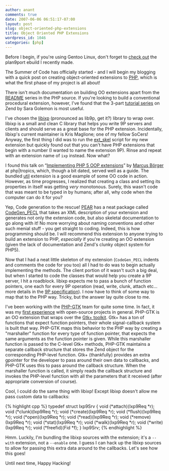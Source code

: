 ```yaml
---
author: anant
comments: true
date: 2007-06-06 06:51:17-07:00
layout: post
slug: object-oriented-php-extensions
title: Object Oriented PHP Extensions
wordpress_id: 1046
categories: [php]
---
```


Before I begin, if you're using Gentoo Linux, don't forget to [check out](http://replay.waybackmachine.org/20070630070830/http://anant.wordpress.com/2007/05/30/experience-plan-9-on-linux/) the plan9port ebuild I recently made.

The Summer of Code has officially started - and I will begin my blogging with a quick post on creating object-oriented extensions to [PHP](http://replay.waybackmachine.org/20070630070830/http://www.php.net/), which is what the first phase of my project is all about!

There isn't much documentation on building OO extensions apart from the [README](http://replay.waybackmachine.org/20070630070830/http://cvs.php.net/viewvc.cgi/ZendEngine2/OBJECTS2_HOWTO?revision=1.6&view=markup) series in the PHP source. If you're looking to build a conventional procedural extension, however, I've found that the 3-part [tutorial series](http://replay.waybackmachine.org/20070630070830/http://devzone.zend.com/node/view/id/1021) on Zend by Sara Golemon is most useful.

I've chosen the [libixp](http://replay.waybackmachine.org/20070630070830/http://www.suckless.org/wiki/libs) (pronounced as lib9p, get it?) library to wrap over. libixp is a small and clean C library that helps you write 9P servers and clients and should serve as a great base for the PHP extension. Incidentally, libixp's current maintainer is Kris Maglione; one of my fellow SoCers! Anyway, the first thing I did was to run the [ext_skel](http://replay.waybackmachine.org/20070630070830/http://cvs.php.net/viewvc.cgi/php-src/ext/ext_skel?revision=1.49&view=markup) script for my new extension but quickly found out that you can't have PHP extensions that begin with a number (I wanted to name the extension 9P). Rinse and repeat with an extension name of `ixp` instead. Now what?

I found this talk on “[Implementing PHP 5 OOP extensions](http://replay.waybackmachine.org/20070630070830/http://talks.somabo.de/200505_cancun_implementing_php5_oop_extensions.pdf)” by [Marcus Börger](http://replay.waybackmachine.org/20070630070830/http://marcus-boerger.de/) at php|tropics, which, though a bit dated, served well as a guide. The bundled [util](http://replay.waybackmachine.org/20070630070830/http://somabo.de/php/ext/util/) extension is a good example of some OO code in action. However, as time progresses, I realized that creating a class and setting its properties in itself was getting _very_ monotonous. Surely, this wasn't code that was meant to be typed in by humans; after all, why code when the computer can do it for you?

Yep, Code generation to the rescue! [PEAR](http://replay.waybackmachine.org/20070630070830/http://pear.php.net/) has a neat package called [CodeGen_PECL](http://replay.waybackmachine.org/20070630070830/http://pear.php.net/package/CodeGen_PECL) that takes an XML description of your extension and generates not only the extension code, but also skeletal documentation to go along with it! No more worrying about naming conventions and other such menial stuff - you get straight to coding. Indeed, this is how programming should be. I will recommend this extension to anyone trying to build an extension to PHP, _especially_ if you're creating an OO extension (given the lack of documentation and Zend's clunky object system for PHP5).

Now that I had a neat little skeleton of my extension (`CodeGen_PECL` indents and comments the code for you too) all I had to do was to begin actually implementing the methods. The client portion of it wasn't such a big deal, but when I started to code the classes that would help you create a 9P server, I hit a roadblock. libixp expects me to pass a bunch of function pointers, one each for every 9P operation (read, write, clunk, attach etc… more details in the [9P specification](http://replay.waybackmachine.org/20070630070830/http://plan9.bell-labs.com/sys/man/5/INDEX.html)). I now have to think of some way to map that to the PHP way. Tricky, but the answer lay quite close to me.

I've been working with the [PHP-GTK](http://replay.waybackmachine.org/20070630070830/http://plan9.bell-labs.com/sys/man/5/INDEX.html) team for quite some time. In fact, it was my [first experience](http://replay.waybackmachine.org/20070630070830/http://marc.info/?l=php-gtk-doc&m=113199882219277&w=2) with open-source projects in general. PHP-GTK is an OO extension that wraps over the [Gtk+ toolkit](http://replay.waybackmachine.org/20070630070830/http://www.gtk.org/). Gtk+ has a ton of functions that expect function pointers, their whole signal-callback system is built that way. PHP-GTK maps this behavior to the PHP way by creating a "marshaller" function for every type of function pointer, that expects the same arguments as the function pointer is given. While this marshaller function is passed to the C-level Gtk+ methods, PHP-GTK maintains a separate callback structure that stores the Zend object for the corresponding PHP-level function. Gtk+ (thankfully) provides an extra gpointer for the developer to pass around their own data to callbacks, and PHP-GTK uses this to pass around the callback structure. When the marshaller function is called, it simply reads the callback structure and invokes the PHP-level function with all the parameters that it received (after appropriate conversion of course).

Cool, I could do the same thing with libixp! Except libixp doesn't allow me pass custom data to callbacks:

{% highlight cpp %}
typedef struct Ixp9Srv {
    void (*attach)(Ixp9Req *r);
    void (*clunk)(Ixp9Req *r);
    void (*create)(Ixp9Req *r);
    void (*flush)(Ixp9Req *r);
    void (*open)(Ixp9Req *r);
    void (*read)(Ixp9Req *r);
    void (*remove)(Ixp9Req *r);
    void (*stat)(Ixp9Req *r);
    void (*walk)(Ixp9Req *r);
    void (*write)(Ixp9Req *r);
    void (*freefid)(Fid *f);
} Ixp9Srv;
{% endhighlight %}

Hmm. Luckily, I'm bundling the libixp sources with the extension; it's a `--with` extension, not a `--enable` one. I guess I can hack up the libixp sources to allow for passing this extra data around to the callbacks. Let's see how this goes!

Until next time, Happy Hacking!
